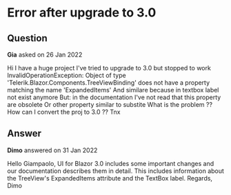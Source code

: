# Error after upgrade to 3.0

## Question

**Gia** asked on 26 Jan 2022

Hi I have a huge project I've tried to upgrade to 3.0 but stopped to work InvalidOperationException: Object of type 'Telerik.Blazor.Components.TreeViewBinding' does not have a property matching the name 'ExpandedItems' And similare because in textbox label not exist anymore But: in the documentation I've not read that this property are obsolete Or other property similar to substite What is the problem ?? How can I convert the proj to 3.0 ?? Tnx

## Answer

**Dimo** answered on 31 Jan 2022

Hello Giampaolo, UI for Blazor 3.0 includes some important changes and our documentation describes them in detail. This includes information about the TreeView's ExpandedItems attribute and the TextBox label. Regards, Dimo
